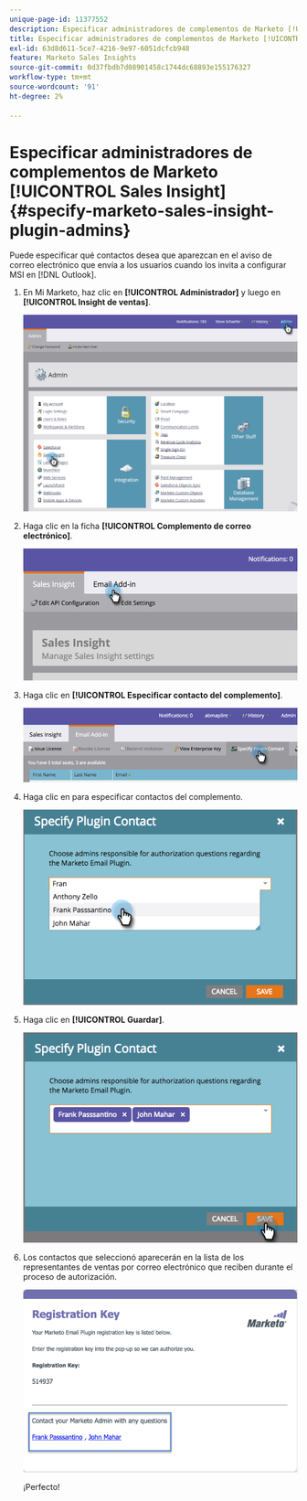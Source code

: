 ```yaml
---
unique-page-id: 11377552
description: Especificar administradores de complementos de Marketo [!UICONTROL Sales Insight] - Documentos de Marketo - Documentación del producto
title: Especificar administradores de complementos de Marketo [!UICONTROL Sales Insight]
exl-id: 63d8d611-5ce7-4216-9e97-6051dcfcb948
feature: Marketo Sales Insights
source-git-commit: 0d37fbdb7d08901458c1744dc68893e155176327
workflow-type: tm+mt
source-wordcount: '91'
ht-degree: 2%

---
```


# Especificar administradores de complementos de Marketo [!UICONTROL Sales Insight] {#specify-marketo-sales-insight-plugin-admins}

Puede especificar qué contactos desea que aparezcan en el aviso de correo electrónico que envía a los usuarios cuando los invita a configurar MSI en [!DNL Outlook].

1. En Mi Marketo, haz clic en **[!UICONTROL Administrador]** y luego en **[!UICONTROL Insight de ventas]**.

   ![](assets/image2016-7-25-14-3a12-3a59.png)

1. Haga clic en la ficha **[!UICONTROL Complemento de correo electrónico]**.

   ![](assets/image2016-7-25-14-3a2-3a53.png)

1. Haga clic en **[!UICONTROL Especificar contacto del complemento]**.

   ![](assets/image2016-7-25-14-3a7-3a27.png)

1. Haga clic en para especificar contactos del complemento.

   ![](assets/image2016-8-25-11-3a21-3a38.png)

1. Haga clic en **[!UICONTROL Guardar]**.

   ![](assets/image2016-8-25-11-3a17-3a7.png)

1. Los contactos que seleccionó aparecerán en la lista de los representantes de ventas por correo electrónico que reciben durante el proceso de autorización.

   ![](assets/image2016-8-25-11-3a33-3a33.png)

   ¡Perfecto!
